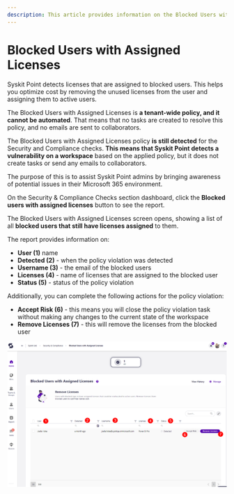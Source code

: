 ```yaml
---
description: This article provides information on the Blocked Users with Assigned Licenses report.
---
```



# Blocked Users with Assigned Licenses

Syskit Point detects licenses that are assigned to blocked users. This helps you optimize cost by removing the unused licenses from the user and assigning them to active users. 

The Blocked Users with Assigned Licenses is **a tenant-wide policy, and it cannot be automated**. That means that no tasks are created to resolve this policy, and no emails are sent to collaborators.

The Blocked Users with Assigned Licenses policy **is still detected** for the Security and Compliance checks. **This means that Syskit Point detects a vulnerability on a workspace** based on the applied policy, but it does not create tasks or send any emails to collaborators. 

The purpose of this is to assist Syskit Point admins by
bringing awareness of potential issues in their Microsoft 365 environment. 

On the Security & Compliance Checks section dashboard, click the **Blocked users with assigned licenses** button to see the report.

The Blocked Users with Assigned Licenses screen opens, showing a list of all **blocked users that still have licenses assigned** to them.

The report provides information on:
  * **User (1)** name
  * **Detected (2)** - when the policy violation was detected
  * **Username (3)** - the email of the blocked users
  * **Licenses (4)** - name of licenses that are assigned to the blocked user
  * **Status (5)** - status of the policy violation

Additionally, you can complete the following actions for the policy violation:
  * **Accept Risk (6)** - this means you will close the policy violation task without making any changes to the current state of the workspace
  * **Remove Licenses (7)** - this will remove the licenses from the blocked user


![Blocked Users with Assigned Licenses](../../.gitbook/assets/security-compliance-checks_blocked-users.png)



